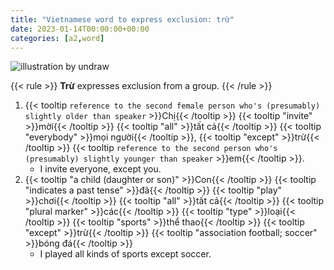 ```yaml
---
title: "Vietnamese word to express exclusion: trừ"
date: 2023-01-14T00:00:00+00:00
categories: [a2,word]
---
```


![illustration by undraw](/images/undraw_Designer_mindset_re_2w1k.png)

{{< rule >}}
**Trừ** expresses exclusion from a group.
{{< /rule >}}

1. {{< tooltip `
        reference to the second female person who's
        (presumably) slightly older than speaker
    ` >}}Chị{{< /tooltip >}}
    {{< tooltip "invite" >}}mời{{< /tooltip >}}
    {{< tooltip "all" >}}tất cả{{< /tooltip >}}
    {{< tooltip "everybody" >}}mọi người{{< /tooltip >}},
    {{< tooltip "except" >}}trừ{{< /tooltip >}}
    {{< tooltip `
        reference to the second person who's
        (presumably) slightly younger than speaker
    ` >}}em{{< /tooltip >}}.
    - I invite everyone, except you.
2. {{< tooltip "a child (daughter or son)" >}}Con{{< /tooltip >}}
   {{< tooltip "indicates a past tense" >}}đã{{< /tooltip >}}
   {{< tooltip "play" >}}chơi{{< /tooltip >}}
   {{< tooltip "all" >}}tất cả{{< /tooltip >}}
   {{< tooltip "plural marker" >}}các{{< /tooltip >}}
   {{< tooltip "type" >}}loại{{< /tooltip >}}
   {{< tooltip "sports" >}}thể thao{{< /tooltip >}}
   {{< tooltip "except" >}}trừ{{< /tooltip >}}
   {{< tooltip "association football; soccer" >}}bóng đá{{< /tooltip >}}
    - I played all kinds of sports except soccer.
